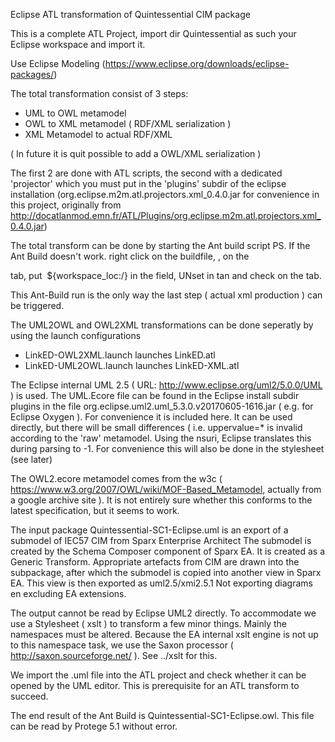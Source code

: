 Eclipse ATL transformation of Quintessential CIM package 

This is a complete ATL Project, import dir Quintessential as such your Eclipse workspace and import it.

Use Eclipse Modeling (https://www.eclipse.org/downloads/eclipse-packages/)

The total transformation consist of 3 steps:
- UML to OWL metamodel
- OWL to XML metamodel ( RDF/XML serialization )
- XML Metamodel to actual RDF/XML

( In future it is quit possible to add a OWL/XML serialization )

The first 2 are done with ATL scripts, the second with a dedicated 'projector' which you must put in the 'plugins' subdir of the eclipse installation (org.eclipse.m2m.atl.projectors.xml_0.4.0.jar for convenience in this project, originally from  http://docatlanmod.emn.fr/ATL/Plugins/org.eclipse.m2m.atl.projectors.xml_0.4.0.jar)

The total transform can be done by starting the Ant build script 
PS. If the Ant Build doesn't work. right click on the buildfile, <run as>, <ant build....> on the <Main> tab, put
  ${workspace_loc:/}
in the <Base Directory> field, UNset <build before launch> in tan <Build> and check <Run in the same JRE as the workbench> on the <JRE> tab.


This Ant-Build run is the only way the last step ( actual xml production ) can be triggered.

The UML2OWL and OWL2XML transformations can be done seperatly by using the launch configurations 
- LinkED-OWL2XML.launch launches LinkED.atl
- LinkED-UML2OWL.launch launches LinkED-XML.atl

The Eclipse internal UML 2.5 ( URL: http://www.eclipse.org/uml2/5.0.0/UML ) is used. The UML.Ecore file can be found in the Eclipse install subdir plugins in the file org.eclipse.uml2.uml_5.3.0.v20170605-1616.jar ( e.g. for Eclipse Oxygen ). For convenience it is included here. It can be used directly, but there will be small differences ( i.e. uppervalue=* is invalid according to the 'raw' metamodel. Using the nsuri, Eclipse translates this during parsing to -1. For convenience this will also be done in the stylesheet (see later)  

The OWL2.ecore metamodel comes from the w3c ( https://www.w3.org/2007/OWL/wiki/MOF-Based_Metamodel, actually from a google archive site ). It is not entirely sure whether this conforms to the latest specification, but it seems to work. 


The input package Quintessential-SC1-Eclipse.uml is an export of a submodel of IEC57 CIM from Sparx Enterprise Architect
The submodel is created by the Schema Composer component of Sparx EA. It is created as a Generic Transform. Appropriate artefacts from CIM are drawn into the subpackage, after which the submodel is copied into another view in Sparx EA. This view is then exported as uml2.5/xmi2.5.1 Not exporting diagrams en excluding EA extensions.

The output cannot be read by Eclipse UML2 directly. To accommodate we use a Stylesheet ( xslt ) to transform a few minor things.
Mainly the namespaces must be altered. 
Because the EA internal xslt engine is not up to this namespace task, we use the Saxon processor ( http://saxon.sourceforge.net/ ).
See ../xslt for this.

We import the .uml file into the ATL project and check whether it can be opened by the UML editor. This is prerequisite for an ATL transform to succeed. 

The end result of the Ant Build is Quintessential-SC1-Eclipse.owl. This file can be read by Protege 5.1 without error.


